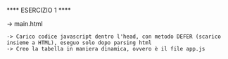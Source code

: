 ****  ESERCIZIO 1 ****

  -> main.html
  
    -> Carico codice javascript dentro l'head, con metodo DEFER (scarico insieme a HTML), eseguo solo dopo parsing html
    -> Creo la tabella in maniera dinamica, ovvero è il file app.js 
  
